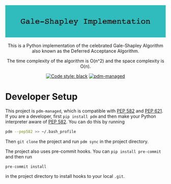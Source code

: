 <div align="center">

<img src=./style/Gale-Shapley-Implementation.png width="800">

This is a Python implementation of the celebrated Gale-Shapley Algorithm also known as the Deferred Acceptance Algorithm.

The time complexity of the algorithm is O(n^2) and the space complexity is O(n).

[![Code style: black](https://img.shields.io/badge/code%20style-black-000000.svg)](https://github.com/psf/black)
[![pdm-managed](https://img.shields.io/badge/pdm-managed-blueviolet)](https://pdm.fming.dev)

</div>

# Developer Setup

This project is `pdm-managed`, which is compatible with [PEP 582] and [PEP 621]. If you are a developer, first `pip install pdm` and then make your Python interpreter aware of [PEP 582]. You can do this by running

```bash
pdm --pep582 >> ~/.bash_profile
```

Then `git clone` the project and run `pdm sync` in the project directory.

The project also uses pre-commit hooks. You can `pip install pre-commit` and then run
```bash
pre-commit install
```
in the project directory to install hooks to your local `.git`.

[pep 582]: https://www.python.org/dev/peps/pep-0582
[pep 621]: https://www.python.org/dev/peps/pep-0621
